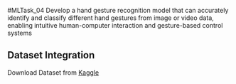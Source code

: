 #MLTask_04
Develop a hand gesture recognition model that can accurately identify and classify different hand gestures from image or video data, enabling intuitive human-computer interaction and gesture-based control systems


## Dataset Integration

Download Dataset from [Kaggle](https://www.kaggle.com/datasets/gti-upm/leapgestrecog)

